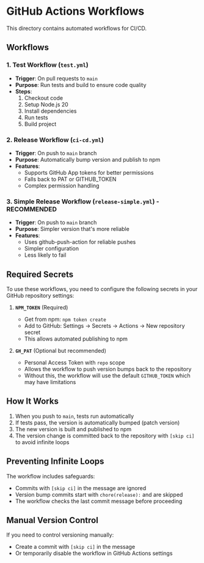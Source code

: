 # GitHub Actions Workflows

This directory contains automated workflows for CI/CD.

## Workflows

### 1. Test Workflow (`test.yml`)
- **Trigger**: On pull requests to `main`
- **Purpose**: Run tests and build to ensure code quality
- **Steps**:
  1. Checkout code
  2. Setup Node.js 20
  3. Install dependencies
  4. Run tests
  5. Build project

### 2. Release Workflow (`ci-cd.yml`) 
- **Trigger**: On push to `main` branch
- **Purpose**: Automatically bump version and publish to npm
- **Features**: 
  - Supports GitHub App tokens for better permissions
  - Falls back to PAT or GITHUB_TOKEN
  - Complex permission handling

### 3. Simple Release Workflow (`release-simple.yml`) - RECOMMENDED
- **Trigger**: On push to `main` branch
- **Purpose**: Simpler version that's more reliable
- **Features**:
  - Uses github-push-action for reliable pushes
  - Simpler configuration
  - Less likely to fail

## Required Secrets

To use these workflows, you need to configure the following secrets in your GitHub repository settings:

1. **`NPM_TOKEN`** (Required)
   - Get from npm: `npm token create`
   - Add to GitHub: Settings → Secrets → Actions → New repository secret
   - This allows automated publishing to npm

2. **`GH_PAT`** (Optional but recommended)
   - Personal Access Token with `repo` scope
   - Allows the workflow to push version bumps back to the repository
   - Without this, the workflow will use the default `GITHUB_TOKEN` which may have limitations

## How It Works

1. When you push to `main`, tests run automatically
2. If tests pass, the version is automatically bumped (patch version)
3. The new version is built and published to npm
4. The version change is committed back to the repository with `[skip ci]` to avoid infinite loops

## Preventing Infinite Loops

The workflow includes safeguards:
- Commits with `[skip ci]` in the message are ignored
- Version bump commits start with `chore(release):` and are skipped
- The workflow checks the last commit message before proceeding

## Manual Version Control

If you need to control versioning manually:
- Create a commit with `[skip ci]` in the message
- Or temporarily disable the workflow in GitHub Actions settings